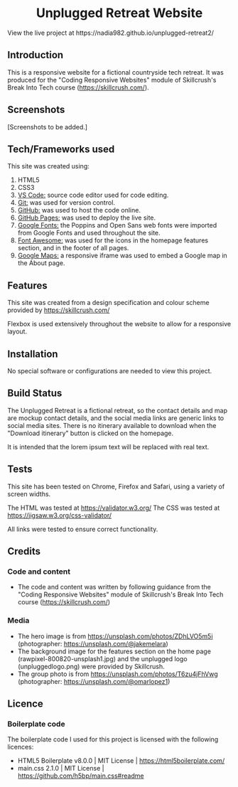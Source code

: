 <h1 align="center">Unplugged Retreat Website</h1>
View the live project at https://nadia982.github.io/unplugged-retreat2/

## Introduction

This is a responsive website for a fictional countryside tech retreat. It was produced for the "Coding Responsive Websites" module of Skillcrush's Break Into Tech course (https://skillcrush.com/).

## Screenshots

[Screenshots to be added.]

## Tech/Frameworks used

This site was created using:

1. HTML5
1. CSS3
1. [VS Code:](https://code.visualstudio.com/) source code editor used for code editing.
1. [Git:](https://git-scm.com/) was used for version control.
1. [GitHub:](https://github.com/) was used to host the code online.
1. [GitHub Pages:](https://pages.github.com/) was used to deploy the live site.
1. [Google Fonts:](https://fonts.google.com/) the Poppins and Open Sans web fonts were imported from Google Fonts and used throughout the site.
1. [Font Awesome:](https://fontawesome.com/) was used for the icons in the homepage features section, and in the footer of all pages.
1. [Google Maps:](https://www.google.com/maps) a responsive iframe was used to embed a Google map in the About page.

## Features

This site was created from a design specification and colour scheme provided by https://skillcrush.com/

Flexbox is used extensively throughout the website to allow for a responsive layout.

## Installation

No special software or configurations are needed to view this project.

## Build Status

The Unplugged Retreat is a fictional retreat, so the contact details and map are mockup contact details, and the social media links are generic links to social media sites. There is no itinerary available to download when the "Download itinerary" button is clicked on the homepage.

It is intended that the lorem ipsum text will be replaced with real text.

## Tests

This site has been tested on Chrome, Firefox and Safari, using a variety of screen widths.

The HTML was tested at https://validator.w3.org/
The CSS was tested at https://jigsaw.w3.org/css-validator/

All links were tested to ensure correct functionality.

## Credits

### Code and content

- The code and content was written by following guidance from the "Coding Responsive Websites" module of Skillcrush's Break Into Tech course (https://skillcrush.com/)

### Media

- The hero image is from https://unsplash.com/photos/ZDhLVO5m5i (photographer: https://unsplash.com/@jakemelara)
- The background image for the features section on the home page (rawpixel-800820-unsplash1.jpg) and the unplugged logo (unpluggedlogo.png) were provided by Skillcrush.
- The group photo is from https://unsplash.com/photos/T6zu4jFhVwg (photographer: https://unsplash.com/@omarlopez1)

## Licence

### Boilerplate code

The boilerplate code I used for this project is licensed with the following licences:

- HTML5 Boilerplate v8.0.0 | MIT License | https://html5boilerplate.com/
- main.css 2.1.0 | MIT License | https://github.com/h5bp/main.css#readme
